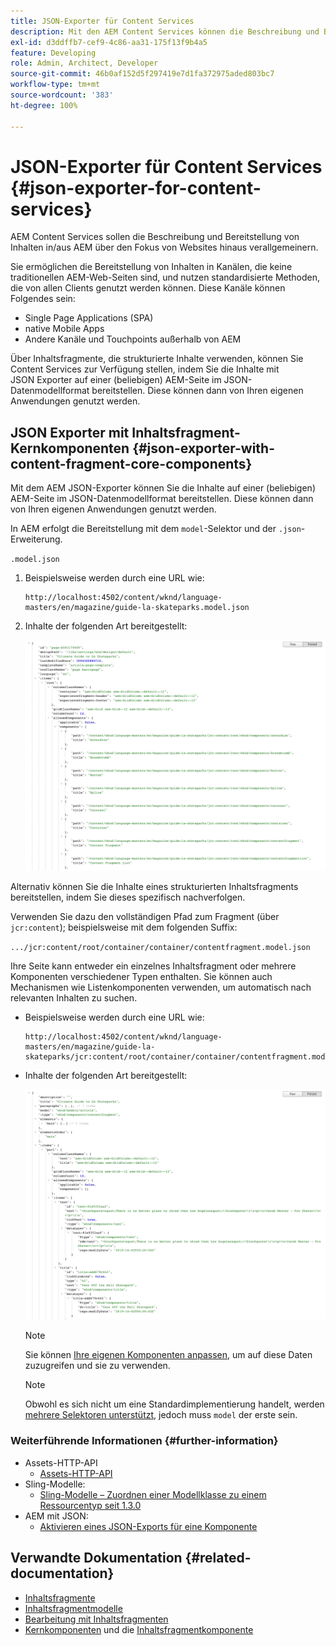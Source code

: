 ```yaml
---
title: JSON-Exporter für Content Services
description: Mit den AEM Content Services können die Beschreibung und Bereitstellung von Inhalten in/über AEM über einen Fokus auf Web-Seiten hinweg generalisiert werden. Sie ermöglichen die Bereitstellung von Inhalten in Kanälen, die keine traditionellen AEM-Web-Seiten sind, und nutzen standardisierte Methoden, die von allen Clients genutzt werden können.
exl-id: d3ddffb7-cef9-4c86-aa31-175f13f9b4a5
feature: Developing
role: Admin, Architect, Developer
source-git-commit: 46b0af152d5f297419e7d1fa372975aded803bc7
workflow-type: tm+mt
source-wordcount: '383'
ht-degree: 100%

---
```


# JSON-Exporter für Content Services {#json-exporter-for-content-services}

AEM Content Services sollen die Beschreibung und Bereitstellung von Inhalten in/aus AEM über den Fokus von Websites hinaus verallgemeinern.

Sie ermöglichen die Bereitstellung von Inhalten in Kanälen, die keine traditionellen AEM-Web-Seiten sind, und nutzen standardisierte Methoden, die von allen Clients genutzt werden können. Diese Kanäle können Folgendes sein:

* Single Page Applications (SPA)
* native Mobile Apps
* Andere Kanäle und Touchpoints außerhalb von AEM

Über Inhaltsfragmente, die strukturierte Inhalte verwenden, können Sie Content Services zur Verfügung stellen, indem Sie die Inhalte mit JSON Exporter auf einer (beliebigen) AEM-Seite im JSON-Datenmodellformat bereitstellen. Diese können dann von Ihren eigenen Anwendungen genutzt werden.

## JSON Exporter mit Inhaltsfragment-Kernkomponenten {#json-exporter-with-content-fragment-core-components}

Mit dem AEM JSON-Exporter können Sie die Inhalte auf einer (beliebigen) AEM-Seite im JSON-Datenmodellformat bereitstellen. Diese können dann von Ihren eigenen Anwendungen genutzt werden.

In AEM erfolgt die Bereitstellung mit dem `model`-Selektor und der `.json`-Erweiterung.

`.model.json`

1. Beispielsweise werden durch eine URL wie:

   ```shell
   http://localhost:4502/content/wknd/language-masters/en/magazine/guide-la-skateparks.model.json
   ```

1. Inhalte der folgenden Art bereitgestellt:

   ![JSON-Modell für WKND-Inhalt](assets/json-model-wknd.png)

Alternativ können Sie die Inhalte eines strukturierten Inhaltsfragments bereitstellen, indem Sie dieses spezifisch nachverfolgen.

Verwenden Sie dazu den vollständigen Pfad zum Fragment (über `jcr:content`); beispielsweise mit dem folgenden Suffix:

`.../jcr:content/root/container/container/contentfragment.model.json`

Ihre Seite kann entweder ein einzelnes Inhaltsfragment oder mehrere Komponenten verschiedener Typen enthalten. Sie können auch Mechanismen wie Listenkomponenten verwenden, um automatisch nach relevanten Inhalten zu suchen.

* Beispielsweise werden durch eine URL wie:

  ```shell
  http://localhost:4502/content/wknd/language-masters/en/magazine/guide-la-skateparks/jcr:content/root/container/container/contentfragment.model.json
  ```

* Inhalte der folgenden Art bereitgestellt:

  ![JSON-Modell für WKND-Inhaltsfragmente](assets/json-model-wknd-content-fragment.png)

  >[!NOTE]
  >
  >Sie können [Ihre eigenen Komponenten anpassen](enabling-json-exporter.md), um auf diese Daten zuzugreifen und sie zu verwenden.

  >[!NOTE]
  >
  >Obwohl es sich nicht um eine Standardimplementierung handelt, werden [mehrere Selektoren unterstützt](enabling-json-exporter.md#multiple-selectors), jedoch muss `model` der erste sein.

### Weiterführende Informationen {#further-information}

* Assets-HTTP-API
   * [Assets-HTTP-API](/help/assets/developer-reference-material-apis.md)
* Sling-Modelle:
   * [Sling-Modelle – Zuordnen einer Modellklasse zu einem Ressourcentyp seit 1.3.0](https://sling.apache.org/documentation/bundles/models.html#associating-a-model-class-with-a-resource-type-since-130)
* AEM mit JSON:
   * [Aktivieren eines JSON-Exports für eine Komponente](enabling-json-exporter.md)

## Verwandte Dokumentation {#related-documentation}

* [Inhaltsfragmente](/help/sites-cloud/administering/content-fragments/overview.md)
* [Inhaltsfragmentmodelle](/help/sites-cloud/administering/content-fragments/managing-content-fragment-models.md)
* [Bearbeitung mit Inhaltsfragmenten](/help/sites-cloud/authoring/fragments/content-fragments.md)
* [Kernkomponenten](https://experienceleague.adobe.com/docs/experience-manager-core-components/using/introduction.html?lang=de) und die [Inhaltsfragmentkomponente](https://experienceleague.adobe.com/docs/experience-manager-core-components/using/components/content-fragment-component.html?lang=de)
